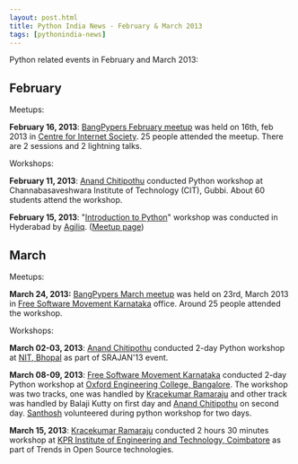 ```yaml
---
layout: post.html
title: Python India News - February & March 2013
tags: [pythonindia-news]
---
```


Python related events in February and March 2013:

## February

Meetups:

**February 16, 2013**: [BangPypers February meetup][bangpypers-feb] was held on 16th, feb 2013 in [Centre for Internet Society][CIS]. 25 people 
attended the meetup. There are 2 sessions and 2 lightning talks.

Workshops:

**February 11, 2013**: [Anand Chitipothu][anand] conducted Python workshop at Channabasaveshwara Institute of Technology (CIT), Gubbi. About 60 students attend the workshop.

**February 15, 2013**: "[Introduction to Python][1]" workshop was conducted in Hyderabad by [Agiliq][]. ([Meetup page][2])

## March

Meetups:

**March 24, 2013:** [BangPypers March meetup][bangpypers-march] was held on 23rd, March 2013 in [Free Software Movement Karnataka][fsmk] office. Around 25 people attended the workshop.


Workshops:

**March 02-03, 2013**: [Anand Chitipothu][anand] conducted 2-day Python workshop at [NIT, Bhopal][nitb] as part of SRAJAN'13 event.

**March 08-09, 2013**: [Free Software Movement Karnataka][fsmk] conducted 2-day Python workshop at [Oxford Engineering College, Bangalore][oxford]. The workshop was two tracks, one was handled by [Kracekumar Ramaraju][kracekumar] and other
track was handled by Balaji Kutty on first day and [Anand Chitipothu][anand] on second day. [Santhosh][santhosh] volunteered
during python workshop for two days.

**March 15, 2013**: [Kracekumar Ramaraju][kracekumar] conducted 2 hours 30 minutes workshop at [KPR Institute of Engineering and Technology, Coimbatore][kpriet] as part of Trends in
Open Source technologies.

[anand]: http://anandology.com/
[nitb]: http://www.manit.ac.in/
[bangpypers-march]: http://bangalore.python.org.in/blog/2013/03/24/march-meetup-report/
[fsmk]: http://www.fsmk.org/
[1]: http://agiliq.com/blog/2013/02/introduction-to-python-workshop-on-february-15th-2/
[Agiliq]: http://agiliq.com/
[2]: http://www.meetup.com/Hyderabad-Python-Meetup-Group/events/103644162/
[kracekumar]: http://kracekumar.com
[oxford]: http://www.theoxford.edu/campus.htm#bommanahalli
[kpriet]: http://kpriet.ac.in/
[santhosh]: https://www.facebook.com/Santoshsecret
[bangpypers-feb]: http://bangalore.python.org.in/blog/2013/03/05/feburary-meetup-video/
[CIS]: http://cis-india.org/
